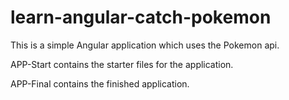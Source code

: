 # learn-angular-catch-pokemon
This is a simple Angular application which uses the Pokemon api.

APP-Start contains the starter files for the application.

APP-Final contains the finished application.

